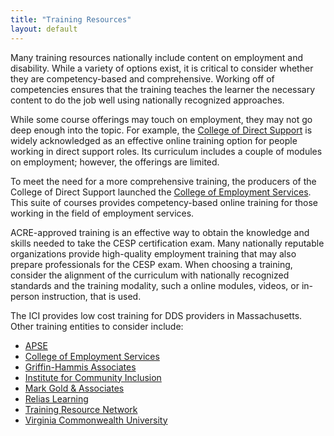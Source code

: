```yaml
---
title: "Training Resources"
layout: default
---
```

Many training resources nationally include content on employment and disability. While a variety of options exist, it is critical to consider whether they are competency-based and comprehensive. Working off of competencies ensures that the training teaches the learner the necessary content to do the job well using nationally recognized approaches.  

While some course offerings may touch on employment, they may not go deep enough into the topic. For example, the [College of Direct Support](http://directcourseonline.com/directsupport/) is widely acknowledged as an effective online training option for people working in direct support roles. Its curriculum includes a couple of modules on employment; however, the offerings are limited.

To meet the need for a more comprehensive training, the producers of the College of Direct Support launched the [College of Employment Services](http://directcourseonline.com/employmentservices/). This suite of courses provides competency-based online training for those working in the field of employment services.  

ACRE-approved training is an effective way to obtain the knowledge and skills needed to take the CESP certification exam. Many nationally reputable organizations provide high-quality employment training that may also prepare professionals for the CESP exam. When choosing a training, consider the alignment of the curriculum with nationally recognized standards and the training modality, such a online modules, videos, or in-person instruction, that is used.

The ICI provides low cost training for DDS providers in Massachusetts. Other training entities to consider include:

-	[APSE](http://www.apse.org/training/)
-	[College of Employment Services](http://directcourseonline.com/employmentservices/)
-	[Griffin-Hammis Associates](http://www.griffinhammis.com/onlinetraining.html)
-	[Institute for Community Inclusion](http://www.communityinclusion.org/staff.php?staff_id=11)
-	[Mark Gold & Associates](http://www.marcgold.com)
-	[Relias Learning](http://www.reliaslearning.com/intellectual-and-developmental-disabilities)
-	[Training Resource Network](https://trn-store.com/catalog/65)
-	[Virginia Commonwealth University](http://www.worksupport.com/training/courses.cfm)

